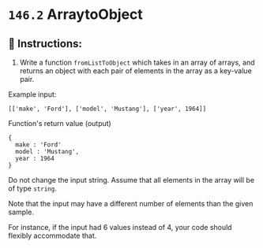 # `146.2` ArraytoObject

## 📝 Instructions:

1. Write a function `fromListToObject` which takes in an array of arrays, and returns an object with each pair of elements in the array as a key-value pair.

Example input:

```Js
[['make', 'Ford'], ['model', 'Mustang'], ['year', 1964]]
```
Function's return value (output)

```Js
{
  make : 'Ford'
  model : 'Mustang',
  year : 1964
}
```
Do not change the input string. Assume that all elements in the array will be of type `string`.

Note that the input may have a different number of elements than the given sample. 

For instance, if the input had 6 values instead of 4, your code should flexibly accommodate that.
